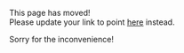 This page has moved!<br>
Please update your link to point [here](https://github.com/webstronauts/create-react-app/blob/customizations/packages/react-scripts/template/README.md) instead.

Sorry for the inconvenience!
